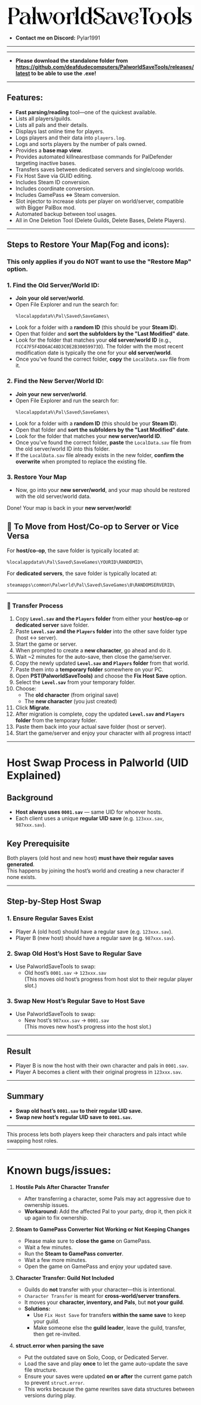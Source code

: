 ![PalworldSaveTools Logo](Assets/resources/PalworldSaveTools.png)
---
- **Contact me on Discord:** Pylar1991
---
---
- **Please download the standalone folder from https://github.com/deafdudecomputers/PalworldSaveTools/releases/latest to be able to use the .exe!**
---

## Features:

- **Fast parsing/reading** tool—one of the quickest available.  
- Lists all players/guilds.  
- Lists all pals and their details.  
- Displays last online time for players.  
- Logs players and their data into `players.log`.  
- Logs and sorts players by the number of pals owned.  
- Provides a **base map view**.  
- Provides automated killnearestbase commands for PalDefender targeting inactive bases.  
- Transfers saves between dedicated servers and single/coop worlds.  
- Fix Host Save via GUID editing.  
- Includes Steam ID conversion.  
- Includes coordinate conversion.  
- Includes GamePass ⇔ Steam conversion.  
- Slot injector to increase slots per player on world/server, compatible with Bigger PalBox mod.  
- Automated backup between tool usages.
- All in One Deletion Tool (Delete Guilds, Delete Bases, Delete Players).

---

## Steps to Restore Your Map(Fog and icons):

### This only applies if you do NOT want to use the "Restore Map" option.

### 1. Find the Old Server/World ID:
- **Join your old server/world**.
- Open File Explorer and run the search for: 
	```
	%localappdata%\Pal\Saved\SaveGames\
	```
- Look for a folder with a **random ID** (this should be your **Steam ID**).
- Open that folder and **sort the subfolders by the "Last Modified" date**.
- Look for the folder that matches your **old server/world ID** (e.g., `FCC47F5F4DD6AC48D3C0E2B30059973D`). The folder with the most recent modification date is typically the one for your **old server/world**.
- Once you've found the correct folder, **copy** the `LocalData.sav` file from it.

### 2. Find the New Server/World ID:
- **Join your new server/world**.
- Open File Explorer and run the search for: 
	```
	%localappdata%\Pal\Saved\SaveGames\
	```
- Look for a folder with a **random ID** (this should be your **Steam ID**).
- Open that folder and **sort the subfolders by the "Last Modified" date**.
- Look for the folder that matches your **new server/world ID**.
- Once you've found the correct folder, **paste** the `LocalData.sav` file from the old server/world ID into this folder.
- If the `LocalData.sav` file already exists in the new folder, **confirm the overwrite** when prompted to replace the existing file.

### 3. Restore Your Map
- Now, go into your **new server/world**, and your map should be restored with the old server/world data.

Done! Your map is back in your **new server/world**!

## 🔁 To Move from Host/Co-op to Server or Vice Versa

For **host/co-op**, the save folder is typically located at:

```
%localappdata%\Pal\Saved\SaveGames\YOURID\RANDOMID\
```

For **dedicated servers**, the save folder is typically located at:

```
steamapps\common\Palworld\Pal\Saved\SaveGames\0\RANDOMSERVERID\
```

---

### 🧪 Transfer Process

1. Copy **`Level.sav` and the `Players` folder** from either your **host/co-op** or **dedicated server** save folder.
2. Paste **`Level.sav` and the `Players` folder** into the other save folder type (host ↔ server).
3. Start the game or server.
4. When prompted to create a **new character**, go ahead and do it.
5. Wait ~2 minutes for the auto-save, then close the game/server.
6. Copy the newly updated **`Level.sav` and `Players` folder** from that world.
7. Paste them into a **temporary folder** somewhere on your PC.
8. Open **PST(PalworldSaveTools)** and choose the **Fix Host Save** option.
9. Select the **`Level.sav`** from your temporary folder.
10. Choose:
    - The **old character** (from original save)
    - The **new character** (you just created)
11. Click **Migrate**.
12. After migration is complete, copy the updated **`Level.sav` and `Players` folder** from the temporary folder.
13. Paste them back into your actual save folder (host or server).
14. Start the game/server and enjoy your character with all progress intact! 

---

# Host Swap Process in Palworld (UID Explained)

## Background
- **Host always uses `0001.sav`** — same UID for whoever hosts.
- Each client uses a unique **regular UID save** (e.g. `123xxx.sav`, `987xxx.sav`).

## Key Prerequisite
Both players (old host and new host) **must have their regular saves generated**.  
This happens by joining the host’s world and creating a new character if none exists.

---

## Step-by-Step Host Swap

### 1. Ensure Regular Saves Exist
- Player A (old host) should have a regular save (e.g. `123xxx.sav`).
- Player B (new host) should have a regular save (e.g. `987xxx.sav`).

### 2. Swap Old Host’s Host Save to Regular Save
- Use PalworldSaveTools to swap:
  - Old host’s `0001.sav` → `123xxx.sav`  
  (This moves old host’s progress from host slot to their regular player slot.)

### 3. Swap New Host’s Regular Save to Host Save
- Use PalworldSaveTools to swap:
  - New host’s `987xxx.sav` → `0001.sav`  
  (This moves new host’s progress into the host slot.)

---

## Result
- Player B is now the host with their own character and pals in `0001.sav`.
- Player A becomes a client with their original progress in `123xxx.sav`.

---

## Summary
- **Swap old host’s `0001.sav` to their regular UID save.**
- **Swap new host’s regular UID save to `0001.sav`.**

---

This process lets both players keep their characters and pals intact while swapping host roles.

---


# Known bugs/issues:

1. **Hostile Pals After Character Transfer**  
   - After transferring a character, some Pals may act aggressive due to ownership issues.  
   - **Workaround:** Add the affected Pal to your party, drop it, then pick it up again to fix ownership.

2. **Steam to GamePass Converter Not Working or Not Keeping Changes**  
   - Please make sure to **close the game** on GamePass.  
   - Wait a few minutes.  
   - Run the **Steam to GamePass converter**.  
   - Wait a few more minutes.  
   - Open the game on GamePass and enjoy your updated save.

3. **Character Transfer: Guild Not Included**  
   - Guilds do **not** transfer with your character—this is intentional.  
   - `Character Transfer` is meant for **cross-world/server transfers**.  
   - It moves your **character, inventory, and Pals**, but **not your guild**.  
   - **Solutions:**  
     - Use `Fix Host Save` for transfers **within the same save** to keep your guild.  
     - Make someone else the **guild leader**, leave the guild, transfer, then get re-invited.

4. **struct.error when parsing the save**  
   - Put the outdated save on Solo, Coop, or Dedicated Server.
   - Load the save and play **once** to let the game auto-update the save file structure.  
   - Ensure your saves were updated **on or after** the current game patch to prevent `struct.error`.  
   - This works because the game rewrites save data structures between versions during play.
